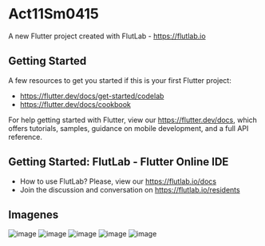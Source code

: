 # Act11Sm0415

A new Flutter project created with FlutLab - https://flutlab.io

## Getting Started

A few resources to get you started if this is your first Flutter project:

- https://flutter.dev/docs/get-started/codelab
- https://flutter.dev/docs/cookbook

For help getting started with Flutter, view our
https://flutter.dev/docs, which offers tutorials,
samples, guidance on mobile development, and a full API reference.

## Getting Started: FlutLab - Flutter Online IDE

- How to use FlutLab? Please, view our https://flutlab.io/docs
- Join the discussion and conversation on https://flutlab.io/residents

## Imagenes
![image](https://github.com/SantosM128/Act11Santos0415/assets/144056309/f3ac760a-c875-469b-b67b-d21bc2b57e38)
![image](https://github.com/SantosM128/Act11Santos0415/assets/144056309/96185879-30f0-491d-b85e-495fc0cef2f3)
![image](https://github.com/SantosM128/Act11Santos0415/assets/144056309/dbb1d163-a984-419b-b457-2041713cd20e)
![image](https://github.com/SantosM128/Act11Santos0415/assets/144056309/e5a8a175-49e1-43c9-a4d7-d805c0b755de)
![image](https://github.com/SantosM128/Act11Santos0415/assets/144056309/07bb7100-f698-4b71-a47c-d64dd7b6c396)

